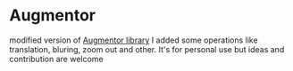 # Augmentor
modified version of [Augmentor library](https://github.com/mdbloice/Augmentor)
I added some operations like translation, bluring, zoom out and other.
It's for personal use but ideas and contribution are welcome
